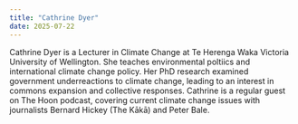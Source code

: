 ```yaml
---
title: "Cathrine Dyer"
date: 2025-07-22
---
```


Cathrine Dyer is a Lecturer in Climate Change at Te Herenga Waka Victoria
University of Wellington. She teaches  environmental poltiics and international
climate change policy. Her PhD research examined government underreactions to
climate change, leading to an interest in commons expansion and collective
responses. Cathrine is a regular guest on The Hoon podcast, covering current
climate change issues with journalists Bernard Hickey (The Kākā) and Peter
Bale. 
